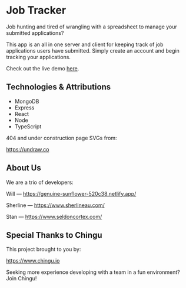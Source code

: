 # Job Tracker

Job hunting and tired of wrangling with a spreadsheet to manage your submitted applications?

This app is an all in one server and client for keeping track of job applications users have submitted. Simply create an account and begin tracking your applications.

Check out the live demo [here](https://job.seldoncortex.com/). 


## Technologies & Attributions

- MongoDB 
- Express 
- React
- Node
- TypeScript

404 and under construction page SVGs from: 

https://undraw.co

## About Us

We are a trio of developers:

Will — https://genuine-sunflower-520c38.netlify.app/

Sherline — https://www.sherlineau.com/

Stan — https://www.seldoncortex.com/

## Special Thanks to Chingu

This project brought to you by:

https://www.chingu.io

Seeking more experience developing with a team in a fun environment? Join Chingu!

